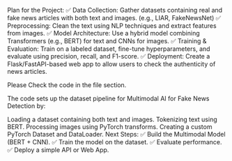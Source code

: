 Plan for the Project:
✅ Data Collection: Gather datasets containing real and fake news articles with both text and images. (e.g., LIAR, FakeNewsNet)
✅ Preprocessing: Clean the text using NLP techniques and extract features from images.
✅ Model Architecture: Use a hybrid model combining Transformers (e.g., BERT) for text and CNNs for images.
✅ Training & Evaluation: Train on a labeled dataset, fine-tune hyperparameters, and evaluate using precision, recall, and F1-score.
✅ Deployment: Create a Flask/FastAPI-based web app to allow users to check the authenticity of news articles.

Please Check the code in the file section.


The code sets up the dataset pipeline for Multimodal AI for Fake News Detection by:

Loading a dataset containing both text and images.
Tokenizing text using BERT.
Processing images using PyTorch transforms.
Creating a custom PyTorch Dataset and DataLoader.
Next Steps:
✅ Build the Multimodal Model (BERT + CNN).
✅ Train the model on the dataset.
✅ Evaluate performance.
✅ Deploy a simple API or Web App.











